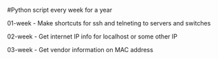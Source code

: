 #Python script every week for a year

01-week - Make shortcuts for ssh and telneting to servers and switches

02-week - Get internet IP info for localhost or some other IP

03-week - Get vendor information on MAC address
